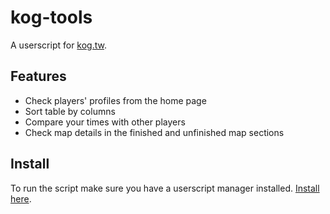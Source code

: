 # kog-tools

A userscript for [kog.tw](https://kog.tw/).

## Features

- Check players' profiles from the home page
- Sort table by columns
- Compare your times with other players
- Check map details in the finished and unfinished map sections

## Install  

To run the script make sure you have a userscript manager installed.
[Install here](https://github.com/adelta66/kog-tools/raw/master/kog-tools.user.js).
